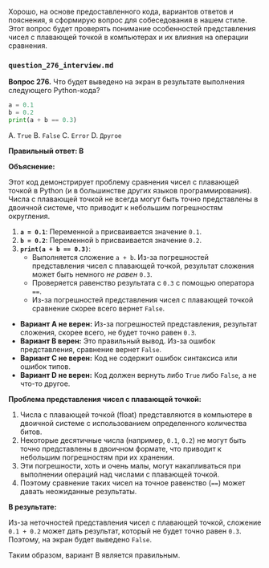 Хорошо, на основе предоставленного кода, вариантов ответов и пояснения, я сформирую вопрос для собеседования в нашем стиле. Этот вопрос будет проверять понимание особенностей представления чисел с плавающей точкой в компьютерах и их влияния на операции сравнения.

### `question_276_interview.md`

**Вопрос 276.** Что будет выведено на экран в результате выполнения следующего Python-кода?

```python
a = 0.1
b = 0.2
print(a + b == 0.3)
```

A.  `True`
B.  `False`
C.  `Error`
D.  `Другое`

**Правильный ответ: B**

**Объяснение:**

Этот код демонстрирует проблему сравнения чисел с плавающей точкой в Python (и в большинстве других языков программирования). Числа с плавающей точкой не всегда могут быть точно представлены в двоичной системе, что приводит к небольшим погрешностям округления.

1.  **`a = 0.1`**: Переменной `a` присваивается значение `0.1`.
2.  **`b = 0.2`**: Переменной `b` присваивается значение `0.2`.
3.  **`print(a + b == 0.3)`**:
    *   Выполняется сложение `a + b`. Из-за погрешностей представления чисел с плавающей точкой, результат сложения может быть немного *не равен* `0.3`.
    *   Проверяется равенство результата с `0.3` с помощью оператора `==`.
    *   Из-за погрешностей представления чисел с плавающей точкой сравнение скорее всего вернет `False`.

*   **Вариант A не верен:** Из-за погрешностей представления, результат сложения, скорее всего, не будет точно равен `0.3`.
*   **Вариант B верен:** Это правильный вывод. Из-за ошибок представления, сравнение вернет `False`.
*   **Вариант C не верен:** Код не содержит ошибок синтаксиса или ошибок типов.
*   **Вариант D не верен:** Код должен вернуть либо `True` либо `False`, а не что-то другое.

**Проблема представления чисел с плавающей точкой:**

1.  Числа с плавающей точкой (float) представляются в компьютере в двоичной системе с использованием определенного количества битов.
2.  Некоторые десятичные числа (например, `0.1`, `0.2`) не могут быть точно представлены в двоичном формате, что приводит к небольшим погрешностям при их хранении.
3.  Эти погрешности, хоть и очень малы, могут накапливаться при выполнении операций над числами с плавающей точкой.
4.  Поэтому сравнение таких чисел на точное равенство (`==`) может давать неожиданные результаты.

**В результате:**

Из-за неточностей представления чисел с плавающей точкой, сложение `0.1 + 0.2` может дать результат, который не будет точно равен `0.3`. Поэтому, на экран будет выведено `False`.

Таким образом, вариант B является правильным.
